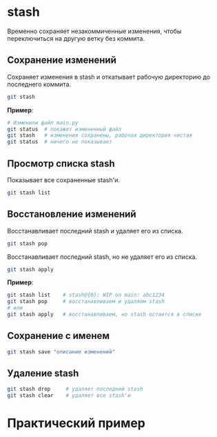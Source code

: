 # stash

Временно сохраняет незакоммиченные изменения, чтобы переключиться на другую ветку без коммита.  

## Сохранение изменений

Сохраняет изменения в stash и откатывает рабочую директорию до последнего коммита.  
```sh
git stash
```

**Пример**:  
```sh
# Изменили файл main.py
git status  # покажет измененный файл
git stash   # изменения сохранены, рабочая директория чистая
git status  # ничего не показывает
```

## Просмотр списка stash

Показывает все сохраненные stash'и.
```sh
git stash list
```

## Восстановление изменений

Восстанавливает последний stash и удаляет его из списка.
```sh
git stash pop
```

Восстанавливает последний stash, но не удаляет его из списка.
```sh
git stash apply
```

**Пример**:
```sh
git stash list    # stash@{0}: WIP on main: abc1234
git stash pop     # восстанавливаем и удаляем stash
# или
git stash apply   # восстанавливаем, но stash остается в списке
```

## Сохранение с именем

```sh
git stash save "описание изменений"
```

## Удаление stash

```sh
git stash drop     # удаляет последний stash
git stash clear    # удаляет все stash'и
```

# Практический пример